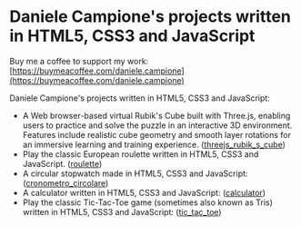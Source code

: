 # Daniele Campione's projects written in HTML5, CSS3 and JavaScript

Buy me a coffee to support my work: [https://buymeacoffee.com/daniele.campione](https://buymeacoffee.com/daniele.campione)

Daniele Campione's projects written in HTML5, CSS3 and JavaScript:
* A Web browser-based virtual Rubik's Cube built with Three.js, enabling users to practice and solve the puzzle in an interactive 3D environment.
Features include realistic cube geometry and smooth layer rotations for an immersive learning and training experience.
([threejs_rubik_s_cube](https://danielecampione.github.io/docs/threejs_rubik_s_cube/index.html))
* Play the classic European roulette written in HTML5, CSS3 and JavaScript. ([roulette](https://danielecampione.github.io/docs/roulette/index.html))
* A circular stopwatch made in HTML5, CSS3 and JavaScript: ([cronometro_circolare](https://danielecampione.github.io/docs/cronometro_circolare/index.html))
* A calculator written in HTML5, CSS3 and JavaScript:
([calculator](https://danielecampione.github.io/docs/calculator/index.html))
* Play the classic Tic-Tac-Toe game (sometimes also known as Tris) written in HTML5, CSS3 and JavaScript: ([tic_tac_toe](https://danielecampione.github.io/docs/tic_tac_toe/index.html))
